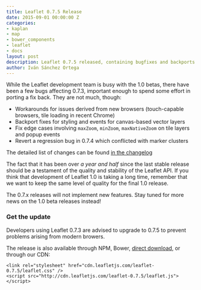 ```yaml
---
title: Leaflet 0.7.5 Release
date: 2015-09-01 00:00:00 Z
categories:
- kaplan
- map
- bower_components
- leaflet
- docs
layout: post
description: Leaflet 0.7.5 released, containing bugfixes and backports.
author: Iván Sánchez Ortega
---
```


While the Leaflet development team is busy with the 1.0 betas, there have been a few bugs affecting 0.7.3, important enough to spend some effort in porting a fix back. They are not much, though:

- Workarounds for issues derived from new browsers (touch-capable browsers, tile loading in recent Chrome)
- Backport fixes for styling and events for canvas-based vector layers
- Fix edge cases involving `maxZoom`, `minZoom`, `maxNativeZoom` on tile layers and popup events
- Revert a regression bug in 0.7.4 which conflicted with marker clusters

The detailed list of changes can be found [in the changelog](https://github.com/Leaflet/Leaflet/blob/master/CHANGELOG.md#074-sep-01-2015)

The fact that it has been over *a year and half* since the last stable release should be a testament of the quality and stability of the Leaflet API. If you think that development of Leaflet 1.0 is taking a long time, remember that we want to keep the same level of quality for the final 1.0 release.

The 0.7.x releases will not implement new features. Stay tuned for more news on the 1.0 beta releases instead!


### Get the update

Developers using Leaflet 0.7.3 are advised to upgrade to 0.7.5 to prevent problems arising from modern browers.

The release is also available through NPM, Bower, [direct download](http://cdn.leafletjs.com/downloads/leaflet-0.7.5.zip), or through our CDN:

    <link rel="stylesheet" href="cdn.leafletjs.com/leaflet-0.7.5/leaflet.css" />
    <script src="http://cdn.leafletjs.com/leaflet-0.7.5/leaflet.js"></script>
